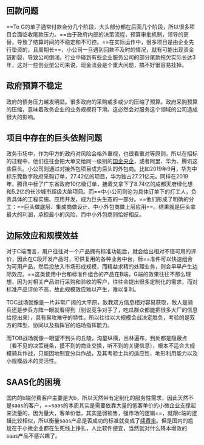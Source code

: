 ## 回款问题
==To G的单子通常付款会分几个阶段，大头部分都在后面几个阶段，所以很多项目会面临收尾款压力。==由于政府内部的决策流程，预算审批机制，领导的更替，导致了结算时间的不稳定和不可控。==在实际运作中，很多项目是由企业先行垫资的，且周期长==，小公司一旦遇到回款不及时的情况，就有可能出现资金链断裂，导致公司倒闭。行业中碰到有些企业服务公司的部分尾款拖欠实际长达3年，这对一些创业型公司来说，现金流会是个重大问题，搞不好很容易挂掉。

## 政府预算不稳定
政府的债务压力越发明显。很多政府的采购或多或少的压缩了预算。政府采购预算的压缩，意味着政务企业的业务规模将下滑。这必然会对服务这个领域的公司造成很大的影响。

## 项目中存在的巨头依附问题
政务市场中，作为甲方的政府对风险会格外重视，也很看重对等原则。所以在招标的过程中，他们往往会把大单交给同一级别的[国企央企](https://zhida.zhihu.com/search?content_id=182476169&content_type=Article&match_order=1&q=%E5%9B%BD%E4%BC%81%E5%A4%AE%E4%BC%81&zhida_source=entity)，或者阿里、华为、腾讯这些巨头。小公司则通过对接外包项目成为巨头的外包商。比如2019年9月，华为中标东莞数字政府采购订单，27.42亿的项目，华为独占27.21亿元。同样在2019年，腾讯中标了广东省政府10亿级订单，接着又拿下了8.74亿的成都天府绿化想和5.2亿的长沙城市超级大脑项目。而==中小公司则沦为具体订单下的打工人，负责具体的工程实施、应用开发，成为巨头生态的一部分。==他们形成了明确的分工：==巨头做底层、集成商做设计、中小外包商做上层应用==。结果就是巨头拿最大的利润，承担最小的风险，而中小外包商则恰好相反。

## 边际效应和规模效益
对于C端而言，用户往往对一个产品拥有标准功能后，就会给出相对不错可用的评价，因此在C段开发产品时，可供复用的各种业务中台，标==准件可以快速组合为可用产品，然后投放入市场形成规模，而精益求精的处理业务，则会早早产生边际效应。==这类使用中台和标准件组合的产品在B端，G端的效果往往不那么理想，因为对相关产品进行采购和验收的客户，往往会提出很多定制化的需求，而对标准产品评价不高，故此规模效应难以产生，难以复利。

TOC战场就像是一片非常广阔的大平原，敌我双方信息相对容易获取，敌人是骑兵还是步兵方阵一眼就看得到（别说竞争对手了，吃瓜群众都能把很多大厂的信息给挖出来），具有易攻难守的特性。所以往往以大规模会战决定胜负，考验的是双方的阵型、协同以及指挥官的临场指挥能力。

而TOB战场就像一眼望不到头的丘陵，沟壑纵横，丛林遍布，到处都是隐蔽点（看不见的决策链条，摸不到的商业交换，听不到的关键信息），根本不适合大规模骑兵作战，只能因地制宜分兵作战，及其考验士兵的适应性、地形利用能力以及小规模战术的灵活性。

## SAAS化的困境

国内的b端付费客户主要是大b，所以天然带有定制化的服务性需求，因此天然不是saas的客户，==saas的本质其实是需要依靠大量的低客单价的小微企业支撑起来流量的，因为量大，客单价低，其实是弱销售，强市场的逻辑==，就跟c端的逻辑比较相似，所以衡量saas产品是否成功的标准就变成了[续费率](https://zhida.zhihu.com/search?content_id=658068858&content_type=Answer&match_order=1&q=%E7%BB%AD%E8%B4%B9%E7%8E%87&zhida_source=entity)。但是国内的尴尬在于小微企业都在生死线上挣扎，人比软件便宜，当然就对什么降本增效的saas产品不感兴趣了。


